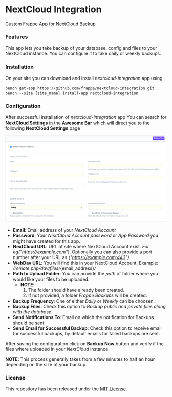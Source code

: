 # NextCloud Integration

Custom Frappe App for NextCloud Backup

### Features
This app lets you take backup of your database, config and files to your NextCloud instance. You can configure it to take daily or weekly backups.

### Installation
On your site you can download and install *nextcloud-integration* app using

```
bench get-app https://github.com/frappe/nextcloud-integration.git
bench --site {site_name} install-app nextcloud-integration
```

### Configuration

After successful installation of *nextcloud-integration* app You can search for **NextCloud Settings** in the **Awesome Bar** which will direct you to the following **NextCloud Settings** page

<kbd><img src=".github/nextcloud_setting_screen.png" alt="NextCloud Setting Screen" /></kbd>

* **Email**: Email address of your *NextCloud Account*
* **Password**: Your *NextCloud Account password* or *App Password* you might have created for this app.
* **NextCloud URL**: URL of site where NextCloud Account exist. *For eg("https://example.com")*.
Optionally you can also provide a port number after your URL as *("https://example.com:443")*
* **WebDav URL**: You will find this in your NextCloud Account. Example: */remote.php/dav/files/*{email_address}*/*
* **Path to Upload Folder**: You can provide the *path* of folder where you would like your files to be uploaded.
	* **NOTE**:
		1. The folder should have already been created.
		2. If not provided, a folder *Frappe Backups* will be created.
* **Backup Frequency**: One of either *Daily* or *Weekly* can be choosen.
* **Backup Files**: Check this option to *Backup public and private files along with the database*.
* **Send Notifications To**: Email on which the notification for Backups should be sent.
* **Send Email for Successful Backup**: Check this option to receive email for successful backups, by default emails for failed backups are sent.

After saving the configuration click on **Backup Now** button and verify if the files where uploaded in your *NextCloud* instance.

**NOTE**: This process generally takes from a few minutes to half an hour depending on the size of your backup.

### License
This repository has been released under the [MIT License](LICENSE).
